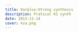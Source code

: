 ```yaml
---
title: Karplus–Strong synthesis
description: Pratical KS synth
date: 2013-11-14
cover: ksa.png
---
```


<AudioSynthKarplus />
